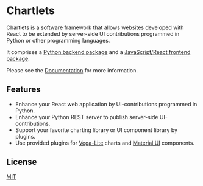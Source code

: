 # Chartlets

Chartlets is a software framework that allows websites developed with
React to be extended by server-side UI contributions programmed in Python 
or other programming languages. 

It comprises a [Python backend package](chartlets.py/README.md)
and a [JavaScript/React frontend package](chartlets.js/README.md).

Please see the [Documentation](https://bcdev.github.io/chartlets/) for more information.

## Features

- Enhance your React web application by UI-contributions programmed in Python.
- Enhance your Python REST server to publish server-side UI-contributions.
- Support your favorite charting library or UI component library by plugins.
- Use provided plugins for [Vega-Lite](https://vega.github.io/vega-lite/) charts and [Material UI](https://mui.com/material-ui/)
  components.

## License

[MIT](https://github.com/bcdev/chartlets/blob/master/LICENSE)
